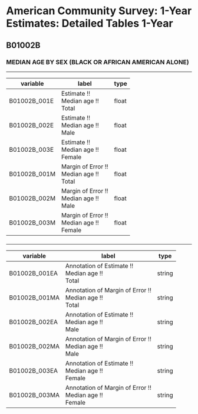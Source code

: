 # American Community Survey: 1-Year Estimates: Detailed Tables 1-Year

## B01002B

### MEDIAN AGE BY SEX (BLACK OR AFRICAN AMERICAN ALONE)

___

| variable | label | type |
| ----- | ----- | ----- |
| B01002B_001E | Estimate !!<br>Median age !!<br>Total | float |
| B01002B_002E | Estimate !!<br>Median age !!<br>Male | float |
| B01002B_003E | Estimate !!<br>Median age !!<br>Female | float |
| B01002B_001M | Margin of Error !!<br>Median age !!<br>Total | float |
| B01002B_002M | Margin of Error !!<br>Median age !!<br>Male | float |
| B01002B_003M | Margin of Error !!<br>Median age !!<br>Female | float |
### 

___

| variable | label | type |
| ----- | ----- | ----- |
| B01002B_001EA | Annotation of Estimate !!<br>Median age !!<br>Total | string |
| B01002B_001MA | Annotation of Margin of Error !!<br>Median age !!<br>Total | string |
| B01002B_002EA | Annotation of Estimate !!<br>Median age !!<br>Male | string |
| B01002B_002MA | Annotation of Margin of Error !!<br>Median age !!<br>Male | string |
| B01002B_003EA | Annotation of Estimate !!<br>Median age !!<br>Female | string |
| B01002B_003MA | Annotation of Margin of Error !!<br>Median age !!<br>Female | string |

